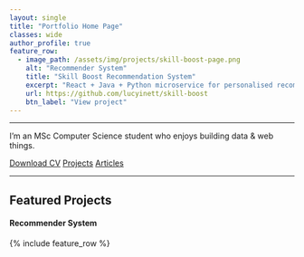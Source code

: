 ```yaml
---
layout: single
title: "Portfolio Home Page"
classes: wide
author_profile: true
feature_row:
  - image_path: /assets/img/projects/skill-boost-page.png
    alt: "Recommender System"
    title: "Skill Boost Recommendation System"
    excerpt: "React + Java + Python microservice for personalised recommendations."
    url: https://github.com/lucyinett/skill-boost
    btn_label: "View project"
---
```


---

I’m an MSc Computer Science student who enjoys building data & web things.

<div class="btns" style="justify-content:center; gap:.6rem;">
  <a class="btn btn--primary" href="/assets/docs/LucyInett-CV.pdf" target="_blank">Download CV</a>
  <a class="btn" href="/projects/">Projects</a>
  <a class="btn" href="/articles/">Articles</a>
</div>



---

## Featured Projects

#### Recommender System 
{% include feature_row %}